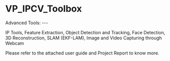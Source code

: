 # VP_IPCV_Toolbox

Advanced Tools: ---

IP Tools, Feature Extraction, Object Detection and Tracking, Face Detection, 3D Reconstruction, SLAM (EKF-LAM), Image and Video Capturing through Webcam

Please refer to the attached user guide and Project Report to know more.
